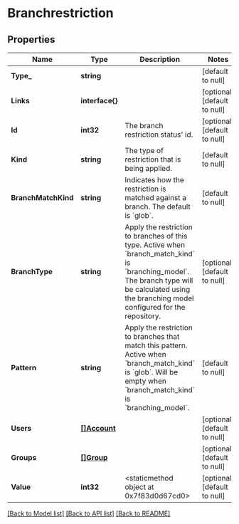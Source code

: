 # Branchrestriction

## Properties
Name | Type | Description | Notes
------------ | ------------- | ------------- | -------------
**Type_** | **string** |  | [default to null]
**Links** | **interface{}** |  | [optional] [default to null]
**Id** | **int32** | The branch restriction status&#39; id. | [optional] [default to null]
**Kind** | **string** | The type of restriction that is being applied. | [default to null]
**BranchMatchKind** | **string** | Indicates how the restriction is matched against a branch. The default is &#x60;glob&#x60;. | [default to null]
**BranchType** | **string** | Apply the restriction to branches of this type. Active when &#x60;branch_match_kind&#x60; is &#x60;branching_model&#x60;. The branch type will be calculated using the branching model configured for the repository. | [optional] [default to null]
**Pattern** | **string** | Apply the restriction to branches that match this pattern. Active when &#x60;branch_match_kind&#x60; is &#x60;glob&#x60;. Will be empty when &#x60;branch_match_kind&#x60; is &#x60;branching_model&#x60;. | [default to null]
**Users** | [**[]Account**](account.md) |  | [optional] [default to null]
**Groups** | [**[]Group**](group.md) |  | [optional] [default to null]
**Value** | **int32** | &lt;staticmethod object at 0x7f83d0d67cd0&gt; | [optional] [default to null]

[[Back to Model list]](../README.md#documentation-for-models) [[Back to API list]](../README.md#documentation-for-api-endpoints) [[Back to README]](../README.md)


